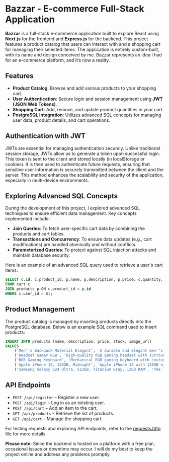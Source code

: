 # Bazzar - E-commerce Full-Stack Application

**Bazzar** is a full-stack e-commerce application built to explore React using **Next.js** for the frontend and **Express.js** for the backend. This project features a product catalog that users can interact with and a shopping cart for managing their selected items. The application is entirely custom-built, with its name and design conceived by me. Bazzar represents an idea I had for an e-commerce platform, and it’s now a reality.

## Features
- **Product Catalog**: Browse and add various products to your shopping cart.
- **User Authentication**: Secure login and session management using **JWT (JSON Web Tokens)**.
- **Shopping Cart**: Add, remove, and update product quantities in your cart.
- **PostgreSQL Integration**: Utilizes advanced SQL concepts for managing user data, product details, and cart operations.

## Authentication with JWT
JWTs are essential for managing authentication securely. Unlike traditional session storage, JWTs allow us to generate a token upon successful login. This token is sent to the client and stored locally (in localStorage or cookies). It is then used to authenticate future requests, ensuring that sensitive user information is securely transmitted between the client and the server. This method enhances the scalability and security of the application, especially in multi-device environments.

## Exploring Advanced SQL Concepts
During the development of this project, I explored advanced SQL techniques to ensure efficient data management. Key concepts implemented include:
- **Join Queries**: To fetch user-specific cart data by combining the products and cart tables.
- **Transactions and Concurrency**: To ensure data updates (e.g., cart modifications) are handled atomically and without conflicts.
- **Parameterized Queries**: To protect against SQL injection attacks and maintain database security.

Here is an example of an advanced SQL query used to retrieve a user's cart items:

```sql
SELECT c.id, c.product_id, p.name, p.description, p.price, c.quantity, p.image_url
FROM cart c
JOIN products p ON c.product_id = p.id
WHERE c.user_id = $1;
```

## Product Management
The product catalog is managed by inserting products directly into the PostgreSQL database. Below is an example SQL command used to insert products:

```sql
INSERT INTO products (name, description, price, stock, image_url)
VALUES 
    ('Men''s Backpack Material Elegant', 'A durable and elegant men''s backpack, perfect for everyday use.', 20.00, 150, 'images/backpack.png'),
    ('Headset Gamer RGB', 'High-quality RGB gaming headset with surround sound.', 50.00, 200, 'images/headset.png'),
    ('RGB Gaming Keyboard', 'Mechanical RGB gaming keyboard with customizable backlighting.', 100.00, 120, 'images/keyboard-gamer.png'),
    ('Apple iPhone 14, 128GB, Midnight', 'Apple iPhone 14 with 128GB of storage in Midnight color.', 880.00, 50, 'images/iphone.png'),
    ('Samsung Galaxy S24 Ultra, 512GB, Titanium Gray, 12GB RAM', 'The latest Samsung Galaxy S24 Ultra with 512GB storage and 12GB RAM, in Titanium Gray.', 1200.00, 30, 'images/sansungs24.png');
```

## API Endpoints

- `POST /api/register` – Register a new user.
- `POST /api/login` – Log in as an existing user.
- `POST /api/cart` – Add an item to the cart.
- `GET /api/products` – Retrieve the list of products.
- `GET /api/cart` – Manage the shopping cart.

For testing requests and exploring API endpoints, refer to the [requests.http](./requests.http) file for more details.

**Please note:** Since the backend is hosted on a platform with a free plan, occasional issues or downtime may occur. I will do my best to keep the project online and address any problems promptly.
